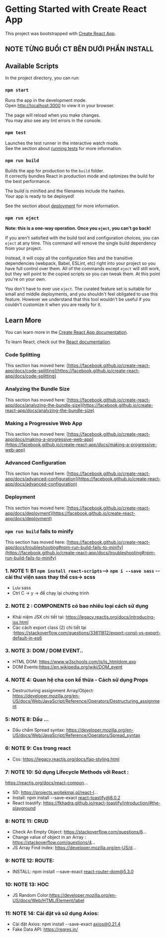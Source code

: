 
# Getting Started with Create React App
This project was bootstrapped with [Create React App](https://github.com/facebook/create-react-app).
## **NOTE TỪNG BUỔI CT BÊN DƯỚI PHẦN INSTALL**
## Available Scripts

In the project directory, you can run:

### `npm start`

Runs the app in the development mode.\
Open [http://localhost:3000](http://localhost:3000) to view it in your browser.

The page will reload when you make changes.\
You may also see any lint errors in the console.

### `npm test`

Launches the test runner in the interactive watch mode.\
See the section about [running tests](https://facebook.github.io/create-react-app/docs/running-tests) for more information.

### `npm run build`

Builds the app for production to the `build` folder.\
It correctly bundles React in production mode and optimizes the build for the best performance.

The build is minified and the filenames include the hashes.\
Your app is ready to be deployed!

See the section about [deployment](https://facebook.github.io/create-react-app/docs/deployment) for more information.

### `npm run eject`

**Note: this is a one-way operation. Once you `eject`, you can't go back!**

If you aren't satisfied with the build tool and configuration choices, you can `eject` at any time. This command will remove the single build dependency from your project.

Instead, it will copy all the configuration files and the transitive dependencies (webpack, Babel, ESLint, etc) right into your project so you have full control over them. All of the commands except `eject` will still work, but they will point to the copied scripts so you can tweak them. At this point you're on your own.

You don't have to ever use `eject`. The curated feature set is suitable for small and middle deployments, and you shouldn't feel obligated to use this feature. However we understand that this tool wouldn't be useful if you couldn't customize it when you are ready for it.

## Learn More

You can learn more in the [Create React App documentation](https://facebook.github.io/create-react-app/docs/getting-started).

To learn React, check out the [React documentation](https://reactjs.org/).

### Code Splitting

This section has moved here: [https://facebook.github.io/create-react-app/docs/code-splitting](https://facebook.github.io/create-react-app/docs/code-splitting)

### Analyzing the Bundle Size

This section has moved here: [https://facebook.github.io/create-react-app/docs/analyzing-the-bundle-size](https://facebook.github.io/create-react-app/docs/analyzing-the-bundle-size)

### Making a Progressive Web App

This section has moved here: [https://facebook.github.io/create-react-app/docs/making-a-progressive-web-app](https://facebook.github.io/create-react-app/docs/making-a-progressive-web-app)

### Advanced Configuration

This section has moved here: [https://facebook.github.io/create-react-app/docs/advanced-configuration](https://facebook.github.io/create-react-app/docs/advanced-configuration)

### Deployment

This section has moved here: [https://facebook.github.io/create-react-app/docs/deployment](https://facebook.github.io/create-react-app/docs/deployment)

### `npm run build` fails to minify

This section has moved here: [https://facebook.github.io/create-react-app/docs/troubleshooting#npm-run-build-fails-to-minify](https://facebook.github.io/create-react-app/docs/troubleshooting#npm-run-build-fails-to-minify)

### 1. NOTE 1: B1 `npm install react-scripts`--> `npm i --save sass` -- cài thư viện sass thay thế css-> scss
- Lưu sass 
- Ctrl C -> y -> để chạy lại chương trình 
### 2. NOTE 2 : COMPONENTS có bao nhiêu loại cách sử dụng 
- Khái niệm JSX chi tiết tại: https://legacy.reactjs.org/docs/introducing-jsx.html
- Các cách export class (2) chi tiết tại :https://stackoverflow.com/questions/33611812/export-const-vs-export-default-in-es6
### 3. NOTE 3: DOM / DOM EVENT..
- HTML DOM: https://www.w3schools.com/js/js_htmldom.asp
- DOM Events:https://en.wikipedia.org/wiki/DOM_event
### 4. NOTE 4: Quan hệ cha con kế thừa - Cách sử dụng Props
- Destructuring assignment Array/Object: https://developer.mozilla.org/en-US/docs/Web/JavaScript/Reference/Operators/Destructuring_assignment
### 5: NOTE 8: Dấu ...
- Dấu chấm Spread syntax: https://developer.mozilla.org/en-US/docs/Web/JavaScript/Reference/Operators/Spread_syntax
### 6: NOTE 9: Css trong react
- Css: https://legacy.reactjs.org/docs/faq-styling.html
### 7: NOTE 10: Sử dụng Lifecycle Methods với React : 
https://reactjs.org/docs/react-compon...
- SD: https://projects.wojtekmaj.pl/react-l...
- Install: npm install --save-exact react-toastify@8.0.2
- React toastify: https://fkhadra.github.io/react-toastify/introduction/#the-playground
### 8: NOTE 11: CRUD
- Check An Empty Object: https://stackoverflow.com/questions/6...
- Change value of object in an Array : https://stackoverflow.com/questions/4...
- JS Array Find index: https://developer.mozilla.org/en-US/d...
### 9: NOTE 12: ROUTE:
- INSTALL: npm install --save-exact react-router-dom@5.3.0
### 10: NOTE 13: HOC 
- JS Random Color:https://developer.mozilla.org/en-US/docs/Web/HTML/Element/label
### 11: NOTE 14: Cài đặt và sử dụng Axios:
- Cài đặt Axios: npm install --save-exact axios@0.21.4
- Fake Data API: https://reqres.in/

